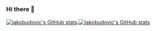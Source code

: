 
### Hi there 👋


<!--
**jakobudovic/jakobudovic** is a ✨ _special_ ✨ repository because its `README.md` (this file) appears on your GitHub profile.

Here are some ideas to get you started:



- 🔭 I’m currently working on ...
- 🌱 I’m currently learning ...
- 👯 I’m looking to collaborate on ...
- 🤔 I’m looking for help with ...
- 💬 Ask me about ...
- 📫 How to reach me: ...
- 😄 Pronouns: ...
- ⚡ Fun fact: ...
-->

<a href="#">
  <img align="center" src="https://github-readme-stats.vercel.app/api?username=jakobudovic&count_private=true&include_all_commits=trueshow_icons=true&hide_border=true&hide=issues&theme=dark#gh-dark-mode-only" alt="jakobudovic's GitHub stats"/>
</a>
<a href="#">
  <img align="center" src="https://github-readme-stats.vercel.app/api/top-langs/?username=jakobudovic&layout=compact&hide_border=true&theme=dark#gh-dark-mode-only" alt="jakobudovic's GitHub stats"/>
</a>

